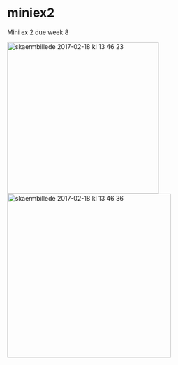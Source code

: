 # miniex2
Mini ex 2 due week 8

<img width="347" alt="skaermbillede 2017-02-18 kl 13 46 23" src="https://cloud.githubusercontent.com/assets/25741692/23093369/28e500dc-f5e1-11e6-9ae5-4fc3ee41504c.png">
<img width="375" alt="skaermbillede 2017-02-18 kl 13 46 36" src="https://cloud.githubusercontent.com/assets/25741692/23093384/bc8ed90c-f5e1-11e6-98ef-a68d1d7684eb.png">
